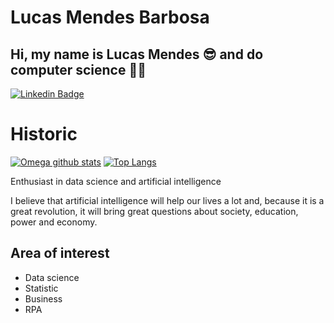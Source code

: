 # Lucas Mendes Barbosa


## Hi, my name is Lucas Mendes 😎 and do computer science 👨‍💻


[![Linkedin Badge](https://img.shields.io/badge/-Lucas%20Barbosa-4682B4?style=flat-square&logo=Linkedin&logoColor=white&link=https://www.linkedin.com/in/lucas-barbosa-7bba83199 )](https://www.linkedin.com/in/lucas-barbosa-7bba83199/) 

# Historic
[![Omega github stats](https://github-readme-stats.vercel.app/api?username=Mendes1302&count_private=true&show_icons=true&include_all_commits=true)](https://github.com/anuraghazra/github-readme-stats)                  [![Top Langs](https://github-readme-stats.vercel.app/api/top-langs/?username=Mendes1302&layout=compact)](https://github.com/anuraghazra/github-readme-stats)

Enthusiast in data science and artificial intelligence

I believe that artificial intelligence will help our lives a lot and, because it is a great revolution, it will bring great questions about society, education, power and economy.

## Area of interest

  * Data science
  * Statistic
  * Business
  * RPA
